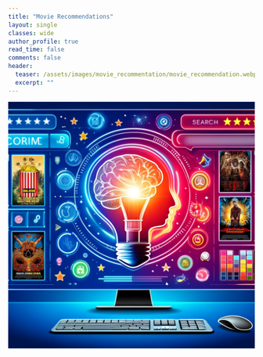 ```yaml
---
title: "Movie Recommendations"
layout: single
classes: wide
author_profile: true
read_time: false
comments: false
header:
  teaser: /assets/images/movie_recommentation/movie_recommendation.webp
  excerpt: ""
---
```

![Movie Recommendation](/assets/images/movie_recommentation/movie_recommendation.webp)

